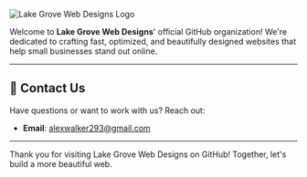 ![Lake Grove Web Designs Logo]([https://lakegrovewebdesigns.com/NewFontLakeGroveHorizLogoLight.svg](https://lakegrovewebdesigns.com/assets/images/navbarLogo.svg))

Welcome to **Lake Grove Web Designs**' official GitHub organization! We're dedicated to crafting fast, optimized, and beautifully designed websites that help small businesses stand out online.

---

## 📧 **Contact Us**

Have questions or want to work with us? Reach out:
- **Email**: alexwalker293@gmail.com

---

Thank you for visiting Lake Grove Web Designs on GitHub! Together, let's build a more beautiful web.
